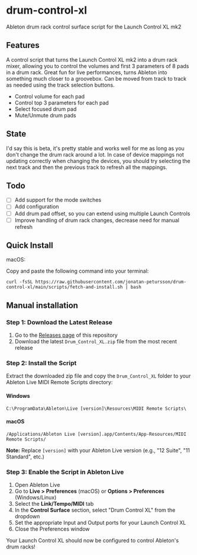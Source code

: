 # drum-control-xl
Ableton drum rack control surface script for the Launch Control XL mk2

## Features

A control script that turns the Launch Control XL mk2 into a drum rack mixer, allowing you to control the volumes and first 3 parameters of 8 pads in a drum rack. Great fun for live performances, turns Ableton into something much closer to a groovebox. Can be moved from track to track as needed using the track selection buttons.

- Control volume for each pad
- Control top 3 parameters for each pad
- Select focused drum pad
- Mute/Unmute drum pads

## State

I'd say this is beta, it's pretty stable and works well for me as long as you don't change the drum rack around a lot. In case of device mappings not updating correctly when changing the devices, you should try selecting the next track and then the previous track to refresh all the mappings.

## Todo

- [ ] Add support for the mode switches
- [ ] Add configuration
- [ ] Add drum pad offset, so you can extend using multiple Launch Controls
- [ ] Improve handling of drum rack changes, decrease need for manual refresh

## Quick Install

macOS:

Copy and paste the following command into your terminal:

```
curl -fsSL https://raw.githubusercontent.com/jonatan-petursson/drum-control-xl/main/scripts/fetch-and-install.sh | bash
```

## Manual installation

### Step 1: Download the Latest Release

1. Go to the [Releases page](https://github.com/jonatan-petursson/drum-control-xl/releases) of this repository
2. Download the latest `Drum_Control_XL.zip` file from the most recent release

### Step 2: Install the Script

Extract the downloaded zip file and copy the `Drum_Control_XL` folder to your Ableton Live MIDI Remote Scripts directory:

#### Windows
```
C:\ProgramData\Ableton\Live [version]\Resources\MIDI Remote Scripts\
```

#### macOS
```
/Applications/Ableton Live [version].app/Contents/App-Resources/MIDI Remote Scripts/
```

**Note:** Replace `[version]` with your Ableton Live version (e.g., "12 Suite", "11 Standard", etc.)

### Step 3: Enable the Script in Ableton Live

1. Open Ableton Live
2. Go to **Live > Preferences** (macOS) or **Options > Preferences** (Windows/Linux)
3. Select the **Link/Tempo/MIDI** tab
4. In the **Control Surface** section, select "Drum Control XL" from the dropdown
5. Set the appropriate Input and Output ports for your Launch Control XL
6. Close the Preferences window

Your Launch Control XL should now be configured to control Ableton's drum racks!
